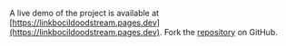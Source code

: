 A live demo of the project is available at [https://linkbocildoodstream.pages.dev](https://linkbocildoodstream.pages.dev).
Fork the [repository](https://github.com/harlahsaduki) on GitHub.